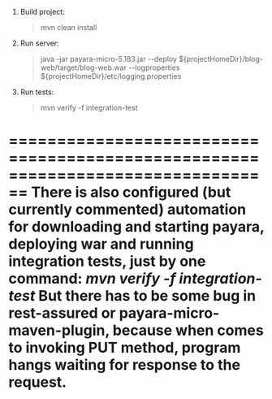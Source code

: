 
1. Build project:
    > mvn clean install
2. Run server:
	> java -jar  payara-micro-5.183.jar --deploy ${projectHomeDir}/blog-web/target/blog-web.war --logproperties ${projectHomeDir}/etc/logging.properties
3. Run tests:
	> mvn verify -f integration-test
	
================================================================================
There is also configured (but currently commented) automation for downloading and starting payara, deploying war and running integration tests, just by one command: **_mvn verify -f integration-test_**
But there has to be some bug in rest-assured or payara-micro-maven-plugin, because when comes to invoking PUT method, program hangs waiting for response to the request.
================================================================================

